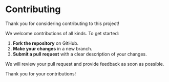# Contributing

Thank you for considering contributing to this project!

We welcome contributions of all kinds. To get started:

1. **Fork the repository** on GitHub.
2. **Make your changes** in a new branch.
3. **Submit a pull request** with a clear description of your changes.

We will review your pull request and provide feedback as soon as possible.

Thank you for your contributions!
